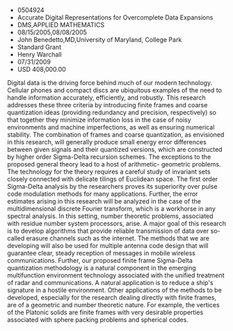 
* 0504924
* Accurate Digital Representations for Overcomplete Data Expansions
* DMS,APPLIED MATHEMATICS
* 08/15/2005,08/08/2005
* John Benedetto,MD,University of Maryland, College Park
* Standard Grant
* Henry Warchall
* 07/31/2009
* USD 408,000.00

Digital data is the driving force behind much of our modern technology. Cellular
phones and compact discs are ubiquitous examples of the need to handle
information accurately, efficiently, and robustly. This research addresses these
three criteria by introducing finite frames and coarse quantization ideas
(providing redundancy and precision, respectively) so that together they
minimize information loss in the case of noisy environments and machine
imperfections, as well as ensuring numerical stability. The combination of
frames and coarse quantization, as envisioned in this research, will generally
produce small energy error differences between given signals and their quantized
versions, which are constructed by higher order Sigma-Delta recursion schemes.
The exceptions to the proposed general theory lead to a host of arithmetic-
geometric problems. The technology for the theory requires a careful study of
invariant sets closely connected with delicate tilings of Euclidean space. The
first order Sigma-Delta analysis by the researchers proves its superiority over
pulse code modulation methods for many applications. Further, the error
estimates arising in this research will be analyzed in the case of the
multidimensional discrete Fourier transform, which is a workhorse in any
spectral analysis. In this setting, number theoretic problems, associated with
residue number system processors, arise. A major goal of this research is to
develop algorithms that provide reliable transmission of data over so-called
erasure channels such as the internet. The methods that we are developing will
also be used for multiple antenna code design that will guarantee clear, steady
reception of messages in mobile wireless communications. Further, our proposed
finite frame Sigma-Delta quantization methodology is a natural component in the
emerging multifunction environment technology associated with the unified
treatment of radar and communications. A natural application is to reduce a
ship's signature in a hostile environment. Other applications of the methods to
be developed, especially for the research dealing directly with finite frames,
are of a geometric and number theoretic nature. For example, the vertices of the
Platonic solids are finite frames with very desirable properties associated with
sphere packing problems and spherical codes.
